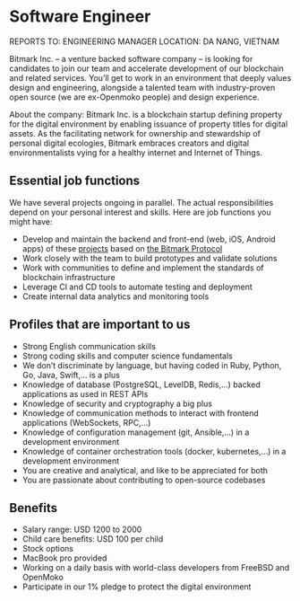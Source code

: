 # Software Engineer

REPORTS TO: ENGINEERING MANAGER
LOCATION: DA NANG, VIETNAM

Bitmark Inc. – a venture backed software company – is looking for candidates to join our team and accelerate development of our blockchain and related services. You’ll get to work in an environment that deeply values design and engineering, alongside a talented team with industry-proven open source (we are ex-Openmoko people) and design experience.

About the company: Bitmark Inc. is a blockchain startup defining property for the digital environment by enabling issuance of property titles for digital assets. As the facilitating network for ownership and stewardship of personal digital ecologies, Bitmark embraces creators and digital environmentalists vying for a healthy internet and Internet of Things.

## Essential job functions

We have several projects ongoing in parallel. The actual responsibilities depend on your personal interest and skills. Here are job functions you might have:

- Develop and maintain the backend and front-end (web, iOS, Android apps) of these [projects](https://bitmark.com/projects) based on [the Bitmark Protocol](https://bitmark.com/products/bitmark-protocol/faq)
- Work closely with the team to build prototypes and validate solutions
- Work with communities to define and implement the standards of blockchain infrastructure
- Leverage CI and CD tools to automate testing and deployment
- Create internal data analytics and monitoring tools

## Profiles that are important to us

- Strong English communication skills
- Strong coding skills and computer science fundamentals
- We don’t discriminate by language, but having coded in Ruby, Python, Go, Java, Swift,... is a plus
- Knowledge of database (PostgreSQL, LevelDB, Redis,...) backed applications as used in REST APIs
- Knowledge of security and cryptography a big plus
- Knowledge of communication methods to interact with frontend applications (WebSockets, RPC,...)
- Knowledge of configuration management (git, Ansible,…) in a development environment
- Knowledge of container orchestration tools (docker, kubernetes,...) in a development environment
- You are creative and analytical, and like to be appreciated for both
- You are passionate about contributing to open-source codebases

## Benefits

- Salary range: USD 1200 to 2000
- Child care benefits: USD 100 per child
- Stock options
- MacBook pro provided
- Working on a daily basis with world-class developers from FreeBSD and OpenMoko
- Participate in our 1% pledge to protect the digital environment
